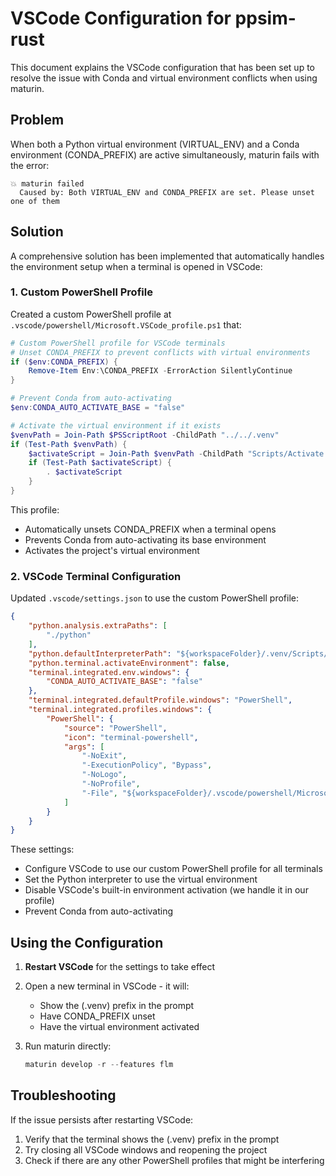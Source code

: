 # VSCode Configuration for ppsim-rust

This document explains the VSCode configuration that has been set up to resolve the issue with Conda and virtual environment conflicts when using maturin.

## Problem

When both a Python virtual environment (VIRTUAL_ENV) and a Conda environment (CONDA_PREFIX) are active simultaneously, maturin fails with the error:

```
💥 maturin failed
  Caused by: Both VIRTUAL_ENV and CONDA_PREFIX are set. Please unset one of them
```

## Solution

A comprehensive solution has been implemented that automatically handles the environment setup when a terminal is opened in VSCode:

### 1. Custom PowerShell Profile

Created a custom PowerShell profile at `.vscode/powershell/Microsoft.VSCode_profile.ps1` that:

```powershell
# Custom PowerShell profile for VSCode terminals
# Unset CONDA_PREFIX to prevent conflicts with virtual environments
if ($env:CONDA_PREFIX) {
    Remove-Item Env:\CONDA_PREFIX -ErrorAction SilentlyContinue
}

# Prevent Conda from auto-activating
$env:CONDA_AUTO_ACTIVATE_BASE = "false"

# Activate the virtual environment if it exists
$venvPath = Join-Path $PSScriptRoot -ChildPath "../../.venv"
if (Test-Path $venvPath) {
    $activateScript = Join-Path $venvPath -ChildPath "Scripts/Activate.ps1"
    if (Test-Path $activateScript) {
        . $activateScript
    }
}
```

This profile:
- Automatically unsets CONDA_PREFIX when a terminal opens
- Prevents Conda from auto-activating its base environment
- Activates the project's virtual environment

### 2. VSCode Terminal Configuration

Updated `.vscode/settings.json` to use the custom PowerShell profile:

```json
{
    "python.analysis.extraPaths": [
        "./python"
    ],
    "python.defaultInterpreterPath": "${workspaceFolder}/.venv/Scripts/python.exe",
    "python.terminal.activateEnvironment": false,
    "terminal.integrated.env.windows": {
        "CONDA_AUTO_ACTIVATE_BASE": "false"
    },
    "terminal.integrated.defaultProfile.windows": "PowerShell",
    "terminal.integrated.profiles.windows": {
        "PowerShell": {
            "source": "PowerShell",
            "icon": "terminal-powershell",
            "args": [
                "-NoExit",
                "-ExecutionPolicy", "Bypass",
                "-NoLogo",
                "-NoProfile",
                "-File", "${workspaceFolder}/.vscode/powershell/Microsoft.VSCode_profile.ps1"
            ]
        }
    }
}
```

These settings:
- Configure VSCode to use our custom PowerShell profile for all terminals
- Set the Python interpreter to use the virtual environment
- Disable VSCode's built-in environment activation (we handle it in our profile)
- Prevent Conda from auto-activating

## Using the Configuration

1. **Restart VSCode** for the settings to take effect
2. Open a new terminal in VSCode - it will:
   - Show the (.venv) prefix in the prompt
   - Have CONDA_PREFIX unset
   - Have the virtual environment activated
3. Run maturin directly:

   ```powershell
   maturin develop -r --features flm
   ```

## Troubleshooting

If the issue persists after restarting VSCode:

1. Verify that the terminal shows the (.venv) prefix in the prompt
2. Try closing all VSCode windows and reopening the project
3. Check if there are any other PowerShell profiles that might be interfering
